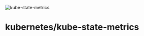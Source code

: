 ![kube-state-metrics](https://github.com/raspbernetes/multi-arch-images/workflows/kube-state-metrics/badge.svg)

# kubernetes/kube-state-metrics
